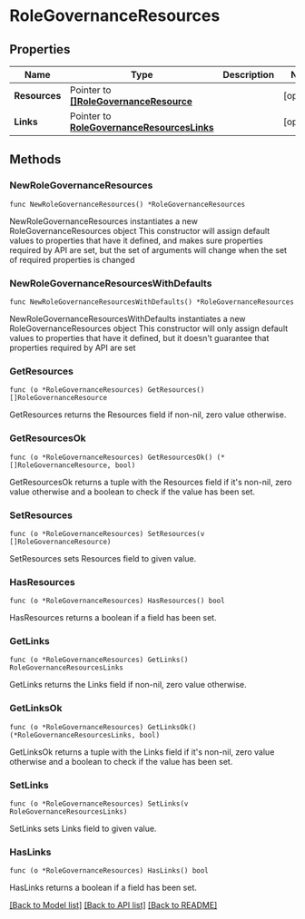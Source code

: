 # RoleGovernanceResources

## Properties

Name | Type | Description | Notes
------------ | ------------- | ------------- | -------------
**Resources** | Pointer to [**[]RoleGovernanceResource**](RoleGovernanceResource.md) |  | [optional] 
**Links** | Pointer to [**RoleGovernanceResourcesLinks**](RoleGovernanceResourcesLinks.md) |  | [optional] 

## Methods

### NewRoleGovernanceResources

`func NewRoleGovernanceResources() *RoleGovernanceResources`

NewRoleGovernanceResources instantiates a new RoleGovernanceResources object
This constructor will assign default values to properties that have it defined,
and makes sure properties required by API are set, but the set of arguments
will change when the set of required properties is changed

### NewRoleGovernanceResourcesWithDefaults

`func NewRoleGovernanceResourcesWithDefaults() *RoleGovernanceResources`

NewRoleGovernanceResourcesWithDefaults instantiates a new RoleGovernanceResources object
This constructor will only assign default values to properties that have it defined,
but it doesn't guarantee that properties required by API are set

### GetResources

`func (o *RoleGovernanceResources) GetResources() []RoleGovernanceResource`

GetResources returns the Resources field if non-nil, zero value otherwise.

### GetResourcesOk

`func (o *RoleGovernanceResources) GetResourcesOk() (*[]RoleGovernanceResource, bool)`

GetResourcesOk returns a tuple with the Resources field if it's non-nil, zero value otherwise
and a boolean to check if the value has been set.

### SetResources

`func (o *RoleGovernanceResources) SetResources(v []RoleGovernanceResource)`

SetResources sets Resources field to given value.

### HasResources

`func (o *RoleGovernanceResources) HasResources() bool`

HasResources returns a boolean if a field has been set.

### GetLinks

`func (o *RoleGovernanceResources) GetLinks() RoleGovernanceResourcesLinks`

GetLinks returns the Links field if non-nil, zero value otherwise.

### GetLinksOk

`func (o *RoleGovernanceResources) GetLinksOk() (*RoleGovernanceResourcesLinks, bool)`

GetLinksOk returns a tuple with the Links field if it's non-nil, zero value otherwise
and a boolean to check if the value has been set.

### SetLinks

`func (o *RoleGovernanceResources) SetLinks(v RoleGovernanceResourcesLinks)`

SetLinks sets Links field to given value.

### HasLinks

`func (o *RoleGovernanceResources) HasLinks() bool`

HasLinks returns a boolean if a field has been set.


[[Back to Model list]](../README.md#documentation-for-models) [[Back to API list]](../README.md#documentation-for-api-endpoints) [[Back to README]](../README.md)



